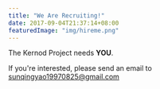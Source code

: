 ```yaml
---
title: "We Are Recruiting!"
date: 2017-09-04T21:37:14+08:00
featuredImage: "img/hireme.png"
---
```


The Kernod Project needs **YOU**.

If you're interested, please send an email to sunqingyao19970825@gmail.com

